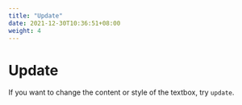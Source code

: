 ```yaml
---
title: "Update"
date: 2021-12-30T10:36:51+08:00
weight: 4
---
```


# Update

If you want to change the content or style of the textbox, try `update`.
